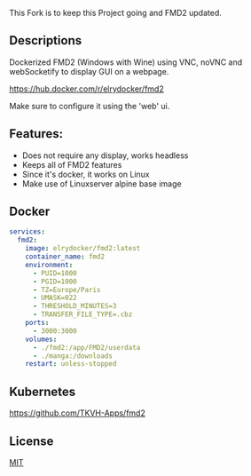 This Fork is to keep this Project going and FMD2 updated.

## Descriptions

Dockerized FMD2 (Windows with Wine) using VNC, noVNC and webSocketify to display GUI on a webpage.

https://hub.docker.com/r/elrydocker/fmd2

Make sure to configure it using the 'web' ui.

## Features:
* Does not require any display, works headless
* Keeps all of FMD2 features
* Since it's docker, it works on Linux
* Make use of Linuxserver alpine base image

## Docker
```yaml
services:
  fmd2:
    image: elrydocker/fmd2:latest
    container_name: fmd2
    environment:
      - PUID=1000
      - PGID=1000
      - TZ=Europe/Paris
      - UMASK=022
      - THRESHOLD_MINUTES=3
      - TRANSFER_FILE_TYPE=.cbz
    ports:
      - 3000:3000
    volumes:
      - ./fmd2:/app/FMD2/userdata
      - ./manga:/downloads
    restart: unless-stopped
```

## Kubernetes

https://github.com/TKVH-Apps/fmd2

## License
[MIT](https://choosealicense.com/licenses/mit/)
